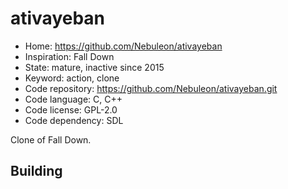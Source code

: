 # ativayeban

- Home: https://github.com/Nebuleon/ativayeban
- Inspiration: Fall Down
- State: mature, inactive since 2015
- Keyword: action, clone
- Code repository: https://github.com/Nebuleon/ativayeban.git
- Code language: C, C++
- Code license: GPL-2.0
- Code dependency: SDL

Clone of Fall Down.

## Building

